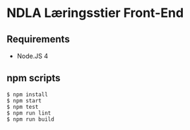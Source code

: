 # NDLA Læringsstier Front-End

## Requirements

- Node.JS 4

## npm scripts

```
$ npm install
$ npm start
$ npm test
$ npm run lint
$ npm run build
```

